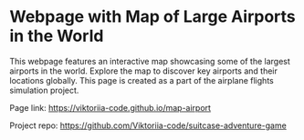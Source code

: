 # Webpage with Map of Large Airports in the World

This webpage features an interactive map showcasing some of the largest airports in the world. Explore the map to discover key airports and their locations globally.
This page is created as a part of the airplane flights simulation project.

Page link: https://viktoriia-code.github.io/map-airport

Project repo: https://github.com/Viktoriia-code/suitcase-adventure-game
